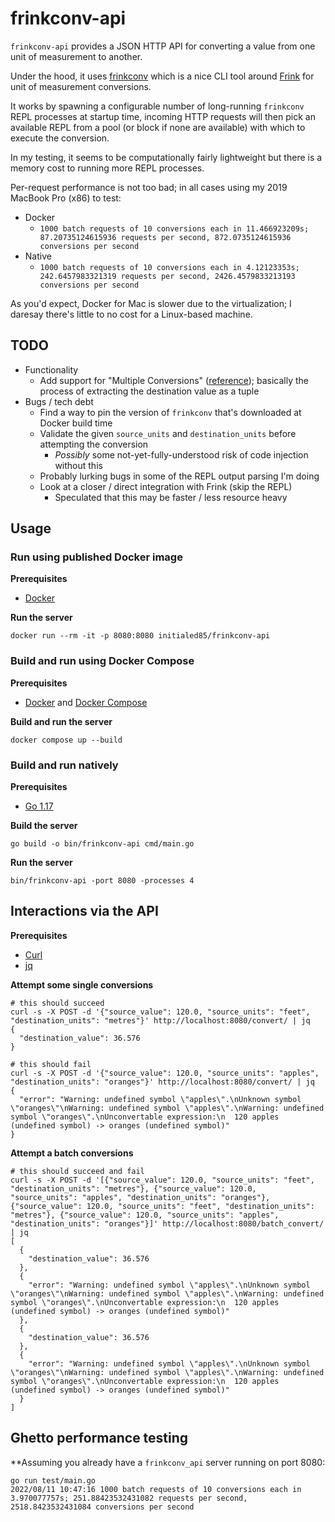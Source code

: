 # frinkconv-api

`frinkconv-api` provides a JSON HTTP API for converting a value from one unit of measurement to another.

Under the hood, it uses [frinkconv](https://github.com/seanbreckenridge/frinkconv) which is a nice CLI tool
around [Frink](https://frinklang.org/) for unit of measurement conversions.

It works by spawning a configurable number of long-running `frinkconv` REPL processes at startup time, incoming HTTP requests will then pick
an available REPL from a pool (or block if none are available) with which to execute the conversion.

In my testing, it seems to be computationally fairly lightweight but there is a memory cost to running more REPL processes.

Per-request performance is not too bad; in all cases using my 2019 MacBook Pro (x86) to test:

- Docker
    - `1000 batch requests of 10 conversions each in 11.466923209s; 87.20735124615936 requests per second, 872.0735124615936 conversions per second`
- Native
    - `1000 batch requests of 10 conversions each in 4.12123353s; 242.6457983321319 requests per second, 2426.4579833213193 conversions per second`

As you'd expect, Docker for Mac is slower due to the virtualization; I daresay there's little to no cost for a Linux-based machine.

## TODO

- Functionality
    - Add support for "Multiple Conversions" ([reference](https://frinklang.org/#Conversions)); basically the process of extracting the
      destination value as a tuple
- Bugs / tech debt
    - Find a way to pin the version of `frinkconv` that's downloaded at Docker build time
    - Validate the given `source_units` and `destination_units` before attempting the conversion
        - _Possibly_ some not-yet-fully-understood risk of code injection without this
    - Probably lurking bugs in some of the REPL output parsing I'm doing
    - Look at a closer / direct integration with Frink (skip the REPL)
        - Speculated that this may be faster / less resource heavy

## Usage

### Run using published Docker image

**Prerequisites**

- [Docker](https://www.docker.com/)

**Run the server**

```shell
docker run --rm -it -p 8080:8080 initialed85/frinkconv-api
```

### Build and run using Docker Compose

**Prerequisites**

- [Docker](https://www.docker.com/) and [Docker Compose](https://docs.docker.com/compose/)

**Build and run the server**

```shell
docker compose up --build
```

### Build and run natively

**Prerequisites**

- [Go 1.17](https://go.dev/)

**Build the server**

```shell
go build -o bin/frinkconv-api cmd/main.go
```

**Run the server**

```shell
bin/frinkconv-api -port 8080 -processes 4
```

## Interactions via the API

**Prerequisites**

- [Curl](https://github.com/curl/curl)
- [jq](https://github.com/stedolan/jq)

**Attempt some single conversions**

```shell
# this should succeed
curl -s -X POST -d '{"source_value": 120.0, "source_units": "feet", "destination_units": "metres"}' http://localhost:8080/convert/ | jq
{
  "destination_value": 36.576
}

# this should fail
curl -s -X POST -d '{"source_value": 120.0, "source_units": "apples", "destination_units": "oranges"}' http://localhost:8080/convert/ | jq
{
  "error": "Warning: undefined symbol \"apples\".\nUnknown symbol \"oranges\"\nWarning: undefined symbol \"apples\".\nWarning: undefined symbol \"oranges\".\nUnconvertable expression:\n  120 apples (undefined symbol) -> oranges (undefined symbol)"
}
```

**Attempt a batch conversions**

```shell
# this should succeed and fail
curl -s -X POST -d '[{"source_value": 120.0, "source_units": "feet", "destination_units": "metres"}, {"source_value": 120.0, "source_units": "apples", "destination_units": "oranges"}, {"source_value": 120.0, "source_units": "feet", "destination_units": "metres"}, {"source_value": 120.0, "source_units": "apples", "destination_units": "oranges"}]' http://localhost:8080/batch_convert/ | jq
[
  {
    "destination_value": 36.576
  },
  {
    "error": "Warning: undefined symbol \"apples\".\nUnknown symbol \"oranges\"\nWarning: undefined symbol \"apples\".\nWarning: undefined symbol \"oranges\".\nUnconvertable expression:\n  120 apples (undefined symbol) -> oranges (undefined symbol)"
  },
  {
    "destination_value": 36.576
  },
  {
    "error": "Warning: undefined symbol \"apples\".\nUnknown symbol \"oranges\"\nWarning: undefined symbol \"apples\".\nWarning: undefined symbol \"oranges\".\nUnconvertable expression:\n  120 apples (undefined symbol) -> oranges (undefined symbol)"
  }
]
```

## Ghetto performance testing

**Assuming you already have a `frinkconv_api` server running on port 8080:

```shell
go run test/main.go
2022/08/11 10:47:16 1000 batch requests of 10 conversions each in 3.970077757s; 251.88423532431082 requests per second, 2518.8423532431084 conversions per second
```
